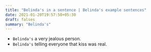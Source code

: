 ```yaml
---
title: "Belinda's in a sentence | Belinda's example sentences"
date: 2021-01-20T19:57:50+05:30
draft: falses
summary: "Belinda's"
---
```

- `Belinda's` a very jealous person.
- `Belinda's` telling everyone that kiss was real.
                 
